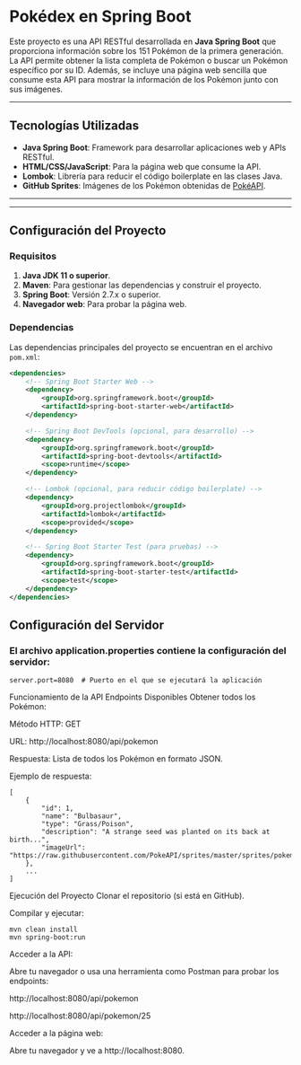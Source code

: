 # Pokédex en Spring Boot

Este proyecto es una API RESTful desarrollada en **Java Spring Boot** que proporciona información sobre los 151 Pokémon de la primera generación. La API permite obtener la lista completa de Pokémon o buscar un Pokémon específico por su ID. Además, se incluye una página web sencilla que consume esta API para mostrar la información de los Pokémon junto con sus imágenes.

---

## Tecnologías Utilizadas

- **Java Spring Boot**: Framework para desarrollar aplicaciones web y APIs RESTful.
- **HTML/CSS/JavaScript**: Para la página web que consume la API.
- **Lombok**: Librería para reducir el código boilerplate en las clases Java.
- **GitHub Sprites**: Imágenes de los Pokémon obtenidas de [PokéAPI](https://pokeapi.co/).

---


---

## Configuración del Proyecto

### Requisitos

1. **Java JDK 11 o superior**.
2. **Maven**: Para gestionar las dependencias y construir el proyecto.
3. **Spring Boot**: Versión 2.7.x o superior.
4. **Navegador web**: Para probar la página web.

### Dependencias

Las dependencias principales del proyecto se encuentran en el archivo `pom.xml`:

```xml
<dependencies>
    <!-- Spring Boot Starter Web -->
    <dependency>
        <groupId>org.springframework.boot</groupId>
        <artifactId>spring-boot-starter-web</artifactId>
    </dependency>

    <!-- Spring Boot DevTools (opcional, para desarrollo) -->
    <dependency>
        <groupId>org.springframework.boot</groupId>
        <artifactId>spring-boot-devtools</artifactId>
        <scope>runtime</scope>
    </dependency>

    <!-- Lombok (opcional, para reducir código boilerplate) -->
    <dependency>
        <groupId>org.projectlombok</groupId>
        <artifactId>lombok</artifactId>
        <scope>provided</scope>
    </dependency>

    <!-- Spring Boot Starter Test (para pruebas) -->
    <dependency>
        <groupId>org.springframework.boot</groupId>
        <artifactId>spring-boot-starter-test</artifactId>
        <scope>test</scope>
    </dependency>
</dependencies>
```

## Configuración del Servidor
### El archivo application.properties contiene la configuración del servidor:

```
server.port=8080  # Puerto en el que se ejecutará la aplicación
```
Funcionamiento de la API
Endpoints Disponibles
Obtener todos los Pokémon:

Método HTTP: GET

URL: http://localhost:8080/api/pokemon

Respuesta: Lista de todos los Pokémon en formato JSON.

Ejemplo de respuesta:

```
[
    {
        "id": 1,
        "name": "Bulbasaur",
        "type": "Grass/Poison",
        "description": "A strange seed was planted on its back at birth...",
        "imageUrl": "https://raw.githubusercontent.com/PokeAPI/sprites/master/sprites/pokemon/1.png"
    },
    ...
]
```
Ejecución del Proyecto
Clonar el repositorio (si está en GitHub).

Compilar y ejecutar:

```
mvn clean install
mvn spring-boot:run
```

Acceder a la API:

Abre tu navegador o usa una herramienta como Postman para probar los endpoints:

http://localhost:8080/api/pokemon

http://localhost:8080/api/pokemon/25

Acceder a la página web:

Abre tu navegador y ve a http://localhost:8080.





